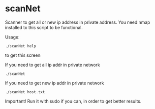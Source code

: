 # scanNet
Scanner to get all or new ip address in private address.
You need nmap installed to this script to be functional.

Usage:

	./scanNet help 
to get this screen

If you need to get all ip addr in private network

	./scanNet

If you need to get new ip addr in private network

	./scanNet host.txt

Important! Run it with sudo if you can, in order to get better results.